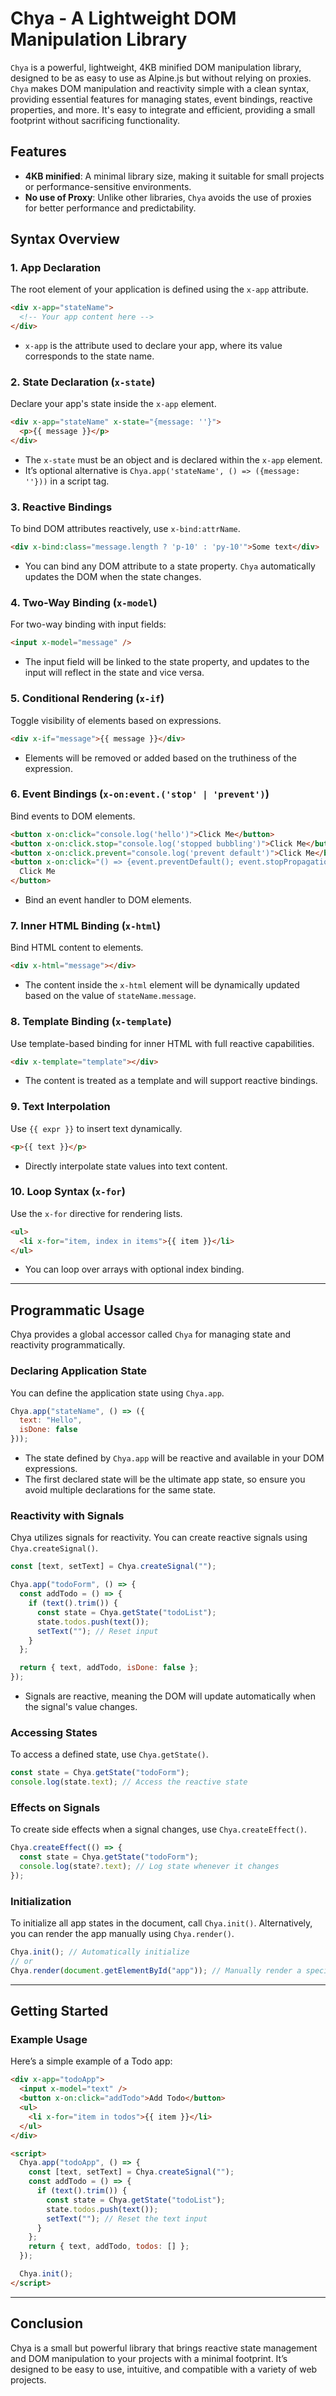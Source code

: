 # Chya - A Lightweight DOM Manipulation Library

`Chya` is a powerful, lightweight, 4KB minified DOM manipulation library, designed to be as easy to use as Alpine.js but without relying on proxies. `Chya` makes DOM manipulation and reactivity simple with a clean syntax, providing essential features for managing states, event bindings, reactive properties, and more. It's easy to integrate and efficient, providing a small footprint without sacrificing functionality.

## Features

- **4KB minified**: A minimal library size, making it suitable for small projects or performance-sensitive environments.
- **No use of Proxy**: Unlike other libraries, `Chya` avoids the use of proxies for better performance and predictability.

## Syntax Overview

### 1. **App Declaration**

The root element of your application is defined using the `x-app` attribute.

```html
<div x-app="stateName">
  <!-- Your app content here -->
</div>
```

- `x-app` is the attribute used to declare your app, where its value corresponds to the state name.

### 2. **State Declaration (`x-state`)**

Declare your app's state inside the `x-app` element.

```html
<div x-app="stateName" x-state="{message: ''}">
  <p>{{ message }}</p>
</div>
```

- The `x-state` must be an object and is declared within the `x-app` element.
- It’s optional alternative is `Chya.app('stateName', () => ({message: ''}))` in a script tag.

### 3. **Reactive Bindings**

To bind DOM attributes reactively, use `x-bind:attrName`.

```html
<div x-bind:class="message.length ? 'p-10' : 'py-10'">Some text</div>
```

- You can bind any DOM attribute to a state property. `Chya` automatically updates the DOM when the state changes.

### 4. **Two-Way Binding (`x-model`)**

For two-way binding with input fields:

```html
<input x-model="message" />
```

- The input field will be linked to the state property, and updates to the input will reflect in the state and vice versa.

### 5. **Conditional Rendering (`x-if`)**

Toggle visibility of elements based on expressions.

```html
<div x-if="message">{{ message }}</div>
```

- Elements will be removed or added based on the truthiness of the expression.

### 6. **Event Bindings (`x-on:event.('stop' | 'prevent')`)**

Bind events to DOM elements.

```html
<button x-on:click="console.log('hello')">Click Me</button>
<button x-on:click.stop="console.log('stopped bubbling')">Click Me</button>
<button x-on:click.prevent="console.log('prevent default')">Click Me</button>
<button x-on:click="() => {event.preventDefault(); event.stopPropagation();}">
  Click Me
</button>
```

- Bind an event handler to DOM elements.

### 7. **Inner HTML Binding (`x-html`)**

Bind HTML content to elements.

```html
<div x-html="message"></div>
```

- The content inside the `x-html` element will be dynamically updated based on the value of `stateName.message`.

### 8. **Template Binding (`x-template`)**

Use template-based binding for inner HTML with full reactive capabilities.

```html
<div x-template="template"></div>
```

- The content is treated as a template and will support reactive bindings.

### 9. **Text Interpolation**

Use `{{ expr }}` to insert text dynamically.

```html
<p>{{ text }}</p>
```

- Directly interpolate state values into text content.

### 10. **Loop Syntax (`x-for`)**

Use the `x-for` directive for rendering lists.

```html
<ul>
  <li x-for="item, index in items">{{ item }}</li>
</ul>
```

- You can loop over arrays with optional index binding.

---

## Programmatic Usage

Chya provides a global accessor called `Chya` for managing state and reactivity programmatically.

### Declaring Application State

You can define the application state using `Chya.app`.

```javascript
Chya.app("stateName", () => ({
  text: "Hello",
  isDone: false
}));
```

- The state defined by `Chya.app` will be reactive and available in your DOM expressions.
- The first declared state will be the ultimate app state, so ensure you avoid multiple declarations for the same state.

### Reactivity with Signals

Chya utilizes signals for reactivity. You can create reactive signals using `Chya.createSignal()`.

```javascript
const [text, setText] = Chya.createSignal("");

Chya.app("todoForm", () => {
  const addTodo = () => {
    if (text().trim()) {
      const state = Chya.getState("todoList");
      state.todos.push(text());
      setText(""); // Reset input
    }
  };

  return { text, addTodo, isDone: false };
});
```

- Signals are reactive, meaning the DOM will update automatically when the signal's value changes.

### Accessing States

To access a defined state, use `Chya.getState()`.

```javascript
const state = Chya.getState("todoForm");
console.log(state.text); // Access the reactive state
```

### Effects on Signals

To create side effects when a signal changes, use `Chya.createEffect()`.

```javascript
Chya.createEffect(() => {
  const state = Chya.getState("todoForm");
  console.log(state?.text); // Log state whenever it changes
});
```

### Initialization

To initialize all app states in the document, call `Chya.init()`. Alternatively, you can render the app manually using `Chya.render()`.

```javascript
Chya.init(); // Automatically initialize
// or
Chya.render(document.getElementById("app")); // Manually render a specific element
```

---

## Getting Started

### Example Usage

Here’s a simple example of a Todo app:

```html
<div x-app="todoApp">
  <input x-model="text" />
  <button x-on:click="addTodo">Add Todo</button>
  <ul>
    <li x-for="item in todos">{{ item }}</li>
  </ul>
</div>

<script>
  Chya.app("todoApp", () => {
    const [text, setText] = Chya.createSignal("");
    const addTodo = () => {
      if (text().trim()) {
        const state = Chya.getState("todoList");
        state.todos.push(text());
        setText(""); // Reset the text input
      }
    };
    return { text, addTodo, todos: [] };
  });

  Chya.init();
</script>
```

---

## Conclusion

Chya is a small but powerful library that brings reactive state management and DOM manipulation to your projects with a minimal footprint. It’s designed to be easy to use, intuitive, and compatible with a variety of web projects.
